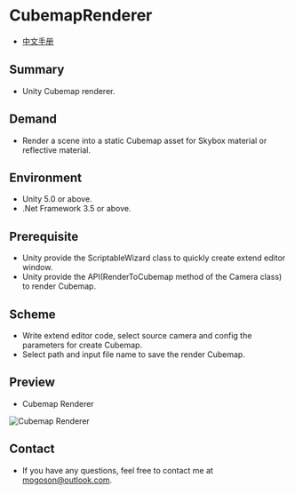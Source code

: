 ﻿# CubemapRenderer
- [中文手册](./README_ZH.md)

## Summary
- Unity Cubemap renderer.

## Demand
- Render a scene into a static Cubemap asset for Skybox material or reflective material.

## Environment
- Unity 5.0 or above.
- .Net Framework 3.5 or above.

## Prerequisite
- Unity provide the ScriptableWizard class to quickly create extend editor window.
- Unity provide the API(RenderToCubemap method of the Camera class) to render Cubemap.

## Scheme
- Write extend editor code, select source camera and config the parameters for create Cubemap.
- Select path and input file name to save the render Cubemap.

## Preview
- Cubemap Renderer

![Cubemap Renderer](./Attachments/README_Image/CubemapRenderer.gif)

## Contact
- If you have any questions, feel free to contact me at mogoson@outlook.com.